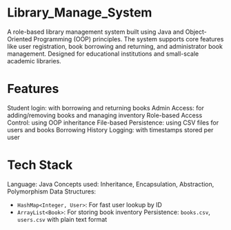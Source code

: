 # Library_Manage_System
A role-based library management system built using Java and Object-Oriented Programming (OOP) principles. The system supports core features like user registration, book borrowing and returning, and administrator book management. Designed for educational institutions and small-scale academic libraries.

# Features
Student login: with borrowing and returning books
Admin Access: for adding/removing books and managing inventory
Role-based Access Control: using OOP inheritance
File-based Persistence: using CSV files for users and books
Borrowing History Logging: with timestamps stored per user

# Tech Stack
Language: Java
Concepts used: Inheritance, Encapsulation, Abstraction, Polymorphism
Data Structures: 
  - `HashMap<Integer, User>`: For fast user lookup by ID
  - `ArrayList<Book>`: For storing book inventory
Persistence: `books.csv`, `users.csv` with plain text format

